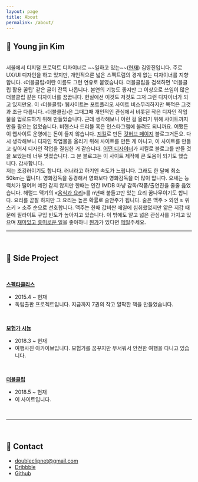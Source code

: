 ```yaml
---
layout: page
title: About
permalink: /about/
---
```


## 🍺 Young jin Kim

<br>
서울에서 디지털 프로덕트 디자이너로 ~~일하고 있는~~(<a href= "http://doubleclip.net/assets/img/posts/nojob.jpg" target="_blank">현재</a>) 김영진입니다. 주로 UX/UI 디자인을 하고 있지만, 개인적으론 넓은 스펙트럼의 경계 없는 디자이너를 지향합니다. ‹더블클립›이란 이름도 그런 연유로 붙였습니다. 더블클립을 검색하면 '더블클립 활용 꿀팁' 같은 글이 잔뜩 나옵니다. 본연의 기능도 좋지만 그 이상으로 쓰임이 많은 더블클립 같은 디자이너를 꿈꿉니다. 현실에선 이것도 저것도 그저 그런 디자이너가 되고 있지만요. 이 ‹더블클립› 웹사이트는 포트폴리오 사이트 비스무리하지만 목적은 그것과 조금 다릅니다.  ‹더블클립›은 그때그때 개인적인 관심에서 비롯된 작은 디자인 작업물을 업로드하기 위해 만들었습니다. 근데 생각해보니 이런 걸 올리기 위해 사이트까지 만들 필요는 없었습니다. 비핸스나 드리블 혹은 인스타그램에 올려도 되니까요. 어쨌든 이 웹사이트 운영에는 돈이 들지 않습니다. <a href= "https://jekyllrb-ko.github.io" target="_blank">지킬</a>로 만든 <a href= "https://pages.github.com" target="_blank">깃허브 페이지</a> 블로그거든요. 다시 생각해보니 디자인 작업물을 올리기 위해 사이트를 만든 게 아니고, 이 사이트를 만들고 싶어서 디자인 작업을 결심한 거 같습니다. <a href= "http://jihyeleee.com" target="_blank">어떤 디자이너</a>가 지킬로 블로그를 만들 것을 보았는데 너무 멋졌습니다. 그 분 블로그는 이 사이트 제작에 큰 도움이 되기도 했습니다. 감사합니다.<br>
  저는 조깅러이기도 합니다. 러너라고 하기엔 속도가 느립니다. 그래도 한 달에 최소 50km는 뜁니다. 영화감독을 동경해서 영화보다 영화감독을 더 많이 압니다. 요새는 능력치가 떨어져 예전 같지 않지만 한때는 인간 IMDB 마냥 감독/작품/출연진을 줄줄 읊었습니다. 해럴드 맥기의 «<a href= "http://book.naver.com/bookdb/book_detail.nhn?bid=11750397" target="_blank">음식과 요리</a>»를 n년째 붙들고만 있는 요리 꿈나무이기도 합니다. 요리를 곧잘 하지만 그 요리는 높은 확률로 술안주가 됩니다. 술은 맥주 > 와인 ≥ 위스키 > 소주 순으로 선호합니다. 맥주는 한때 값비싼 에일에 심취했었지만 얇은 지갑 때문에 필라이트 구입 빈도가 높아지고 있습니다. 이 밖에도 얕고 넓은 관심사를 가지고 있으며 <a href= "http://doubleclip.net/assets/img/posts/funthing.jpg" target="_blank">재미있고 흥미로운 일</a>을 좋아하니 <a href= "http://doubleclip.net/assets/img/posts/what.jpg" target="_blank">뭔가</a>가 있다면 <a href="mailto:doubleclipnet@gmail.com">메일</a>주세요. 

<br>

***

<br>

## 🍷 Side Project

<br>

<a href= "http://spectacleless.com" target="_blank"><b>스펙타클리스</b></a>
+ 2015.4 ~ 현재
+ 독립출판 프로젝트입니다. 지금까지 7권의 작고 얄팍한 책을 만들었습니다.

<br>

<a href= "http://www.flickr.com/photos/favoritetime/albums" target="_blank"><b>모험가 시늉</b></a>

+ 2018.3 ~ 현재
+ 여행사진 아카이브입니다. 모험가를 꿈꾸지만 무서워서 안전한 여행을 다니고 있습니다.

<br>

<a href= "http://doubleclip.net"><b>더블클립</b></a>

+ 2018.5 ~ 현재
+ 이 사이트입니다.

<br>

***

<br>

## 🍶 Contact


+ <doubleclipnet@gmail.com>
+ <a href= "https://dribbble.com/doubleclip" target="_blank">Dribbble</a>
+ <a href= "https://github.com/doubleclipnet" target="_blank">Github</a>
